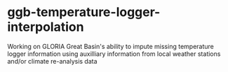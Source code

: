 # ggb-temperature-logger-interpolation
Working on GLORIA Great Basin's ability to impute missing temperature logger information using auxilliary information from local weather stations and/or climate re-analysis data
